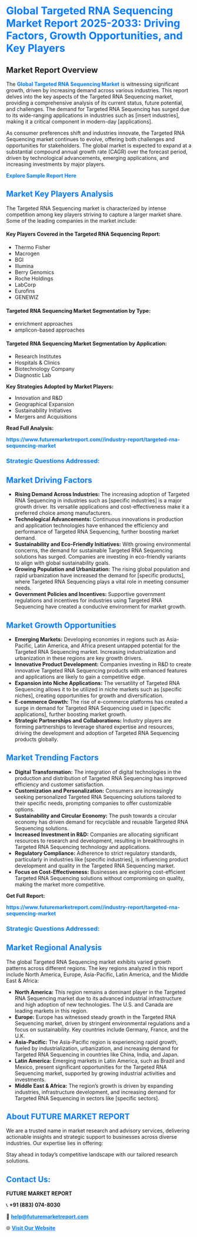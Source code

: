 <h1 style="color: #007BFF;">Global Targeted RNA Sequencing Market Report 2025-2033: Driving Factors, Growth Opportunities, and Key Players</h1>

<section id="overview">
<h2>Market Report Overview</h2>
<p>The <a href="https://www.futuremarketreport.com//industry-report/targeted-rna-sequencing-market" style="color: #007BFF; text-decoration: none;"><strong>Global Targeted RNA Sequencing Market</strong></a> is witnessing significant growth, driven by increasing demand across various industries. This report delves into the key aspects of the Targeted RNA Sequencing market, providing a comprehensive analysis of its current status, future potential, and challenges. The demand for Targeted RNA Sequencing has surged due to its wide-ranging applications in industries such as [insert industries], making it a critical component in modern-day [applications].</p>
<p>As consumer preferences shift and industries innovate, the Targeted RNA Sequencing market continues to evolve, offering both challenges and opportunities for stakeholders. The global market is expected to expand at a substantial compound annual growth rate (CAGR) over the forecast period, driven by technological advancements, emerging applications, and increasing investments by major players.</p>
</section>

<section id="overview">
<p><a href="https://www.futuremarketreport.com//request-sample/reportId=80022" style="color: #007BFF; text-decoration: none;"><strong>Explore Sample Report Here</strong></a></p>
</section>

<section id="key-players">
<h2 style="color: #007BFF;">Market Key Players Analysis</h2>
<p>The Targeted RNA Sequencing market is characterized by intense competition among key players striving to capture a larger market share. Some of the leading companies in the market include:</p>
<h4>Key Players Covered in the Targeted RNA Sequencing Report:</h4>
<ul><li>Thermo Fisher</li><li>Macrogen</li><li>BGI</li><li>Illumina</li><li>Berry Genomics</li><li>Roche Holdings</li><li>LabCorp</li><li>Eurofins</li><li>GENEWIZ</li></ul>
<h4>Targeted RNA Sequencing Market Segmentation by Type:</h4>
<ul><li>enrichment approaches</li><li>amplicon-based approaches</li></ul>

<h4>Targeted RNA Sequencing Market Segmentation by Application:</h4>
<ul><li>Research Institutes</li><li>Hospitals &amp; Clinics</li><li>Biotechnology Company</li><li>Diagnostic Lab</li></ul>
<p><strong>Key Strategies Adopted by Market Players:</strong></p>
<ul>
<li>Innovation and R&D</li>
<li>Geographical Expansion</li>
<li>Sustainability Initiatives</li>
<li>Mergers and Acquisitions</li>
</ul>
</section>

<section>
<p><strong>Read Full Analysis: </strong></p><a href="https://www.futuremarketreport.com//industry-report/targeted-rna-sequencing-market" style="color: #007BFF; text-decoration: none;"><strong>https://www.futuremarketreport.com//industry-report/targeted-rna-sequencing-market</strong></a>
<h3 style="color: #007BFF;">Strategic Questions Addressed:</h3>
</section>

<section id="driving-factors">
<h2 style="color: #007BFF;">Market Driving Factors</h2>
<ul>
<li><strong>Rising Demand Across Industries:</strong> The increasing adoption of Targeted RNA Sequencing in industries such as [specific industries] is a major growth driver. Its versatile applications and cost-effectiveness make it a preferred choice among manufacturers.</li>
<li><strong>Technological Advancements:</strong> Continuous innovations in production and application technologies have enhanced the efficiency and performance of Targeted RNA Sequencing, further boosting market demand.</li>
<li><strong>Sustainability and Eco-Friendly Initiatives:</strong> With growing environmental concerns, the demand for sustainable Targeted RNA Sequencing solutions has surged. Companies are investing in eco-friendly variants to align with global sustainability goals.</li>
<li><strong>Growing Population and Urbanization:</strong> The rising global population and rapid urbanization have increased the demand for [specific products], where Targeted RNA Sequencing plays a vital role in meeting consumer needs.</li>
<li><strong>Government Policies and Incentives:</strong> Supportive government regulations and incentives for industries using Targeted RNA Sequencing have created a conducive environment for market growth.</li>
</ul>
</section>

<section id="growth-opportunities">
<h2 style="color: #007BFF;">Market Growth Opportunities</h2>
<ul>
<li><strong>Emerging Markets:</strong> Developing economies in regions such as Asia-Pacific, Latin America, and Africa present untapped potential for the Targeted RNA Sequencing market. Increasing industrialization and urbanization in these regions are key growth drivers.</li>
<li><strong>Innovative Product Development:</strong> Companies investing in R&D to create innovative Targeted RNA Sequencing products with enhanced features and applications are likely to gain a competitive edge.</li>
<li><strong>Expansion into Niche Applications:</strong> The versatility of Targeted RNA Sequencing allows it to be utilized in niche markets such as [specific niches], creating opportunities for growth and diversification.</li>
<li><strong>E-commerce Growth:</strong> The rise of e-commerce platforms has created a surge in demand for Targeted RNA Sequencing used in [specific applications], further boosting market growth.</li>
<li><strong>Strategic Partnerships and Collaborations:</strong> Industry players are forming partnerships to leverage shared expertise and resources, driving the development and adoption of Targeted RNA Sequencing products globally.</li>
</ul>
</section>

<section id="trending-factors">
<h2 style="color: #007BFF;">Market Trending Factors</h2>
<ul>
<li><strong>Digital Transformation:</strong> The integration of digital technologies in the production and distribution of Targeted RNA Sequencing has improved efficiency and customer satisfaction.</li>
<li><strong>Customization and Personalization:</strong> Consumers are increasingly seeking personalized Targeted RNA Sequencing solutions tailored to their specific needs, prompting companies to offer customizable options.</li>
<li><strong>Sustainability and Circular Economy:</strong> The push towards a circular economy has driven demand for recyclable and reusable Targeted RNA Sequencing solutions.</li>
<li><strong>Increased Investment in R&D:</strong> Companies are allocating significant resources to research and development, resulting in breakthroughs in Targeted RNA Sequencing technology and applications.</li>
<li><strong>Regulatory Compliance:</strong> Adherence to strict regulatory standards, particularly in industries like [specific industries], is influencing product development and quality in the Targeted RNA Sequencing market.</li>
<li><strong>Focus on Cost-Effectiveness:</strong> Businesses are exploring cost-efficient Targeted RNA Sequencing solutions without compromising on quality, making the market more competitive.</li>
</ul>
</section>

<section>
<p><strong>Get Full Report: </strong></p><a href="https://www.futuremarketreport.com//industry-report/targeted-rna-sequencing-market" style="color: #007BFF; text-decoration: none;"><strong>https://www.futuremarketreport.com//industry-report/targeted-rna-sequencing-market</strong></a>
<h3 style="color: #007BFF;">Strategic Questions Addressed:</h3>
</section>


<section id="regional-analysis">
<h2 style="color: #007BFF;">Market Regional Analysis</h2>
<p>The global Targeted RNA Sequencing market exhibits varied growth patterns across different regions. The key regions analyzed in this report include North America, Europe, Asia-Pacific, Latin America, and the Middle East & Africa:</p>
<ul>
<li><strong>North America:</strong> This region remains a dominant player in the Targeted RNA Sequencing market due to its advanced industrial infrastructure and high adoption of new technologies. The U.S. and Canada are leading markets in this region.</li>
<li><strong>Europe:</strong> Europe has witnessed steady growth in the Targeted RNA Sequencing market, driven by stringent environmental regulations and a focus on sustainability. Key countries include Germany, France, and the U.K.</li>
<li><strong>Asia-Pacific:</strong> The Asia-Pacific region is experiencing rapid growth, fueled by industrialization, urbanization, and increasing demand for Targeted RNA Sequencing in countries like China, India, and Japan.</li>
<li><strong>Latin America:</strong> Emerging markets in Latin America, such as Brazil and Mexico, present significant opportunities for the Targeted RNA Sequencing market, supported by growing industrial activities and investments.</li>
<li><strong>Middle East & Africa:</strong> The region’s growth is driven by expanding industries, infrastructure development, and increasing demand for Targeted RNA Sequencing in sectors like [specific sectors].</li>
</ul>
</section>

<footer>
<h2 style="color: #007BFF;">About FUTURE MARKET REPORT</h2>
<p>We are a trusted name in market research and advisory services, delivering actionable insights and strategic support to businesses across diverse industries. Our expertise lies in offering:</p>

<p>Stay ahead in today’s competitive landscape with our tailored research solutions.</p>

<h2 style="color: #007BFF;">Contact Us:</h2>
<p><strong>FUTURE MARKET REPORT</strong></p>
<p>📞 <strong>+91 (883) 074-8030</strong></p>
<p>📧 <strong><a href="mailto:help@futuremarketreport.com" style="color: #007BFF;">help@futuremarketreport.com</a></strong></p>
<p>🌐 <strong><a href="https://www.futuremarketreport.com/" style="color: #007BFF;">Visit Our Website</a></strong></p>
</footer>